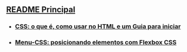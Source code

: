 

## [README Principal](../README.md)

- ### [CSS: o que é, como usar no HTML e um Guia para iniciar](definicaoCSS.md)

- ### [Menu-CSS: posicionando elementos com Flexbox CSS](Flexbox/menu.md)